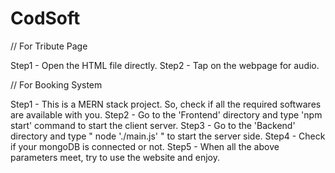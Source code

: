 # CodSoft

// For Tribute Page

Step1 - Open the HTML file directly.
Step2 - Tap on the webpage for audio.

// For Booking System

Step1 - This is a MERN stack project. So, check if all the required softwares are available with you.
Step2 - Go to the 'Frontend' directory and type 'npm start' command to start the client server.
Step3 - Go to the 'Backend' directory and type " node './main.js' " to start the server side.
Step4 - Check if your mongoDB is connected or not.
Step5 - When all the above parameters meet, try to use the website and enjoy.
